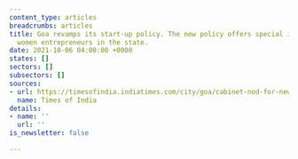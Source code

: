 ```yaml
---
content_type: articles
breadcrumbs: articles
title: Goa revamps its start-up policy. The new policy offers special incentives to
  women entrepreneurs in the state.
date: 2021-10-06 04:00:00 +0000
states: []
sectors: []
subsectors: []
sources:
- url: https://timesofindia.indiatimes.com/city/goa/cabinet-nod-for-new-start-up-policy-eyes-6k-jobs-for-locals/articleshow/86665149.cms
  name: Times of India
details:
- name: ''
  url: ''
is_newsletter: false

---
```

